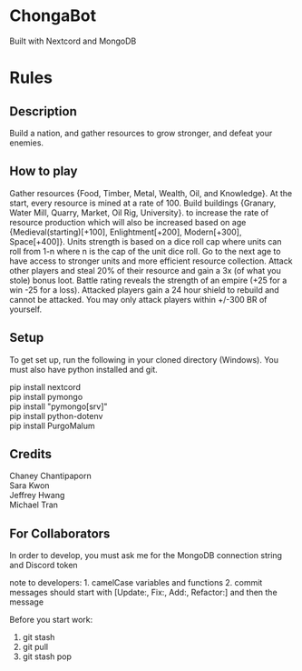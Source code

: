 # ChongaBot
Built with Nextcord and MongoDB

# Rules
## Description
Build a nation, and gather resources to grow stronger, and defeat your enemies.

## How to play
Gather resources {Food, Timber, Metal, Wealth, Oil, and Knowledge}. At the start, every resource
is mined at a rate of 100. Build buildings {Granary, Water Mill, Quarry, Market, Oil Rig, University}.
to increase the rate of resource production which will also be increased based on age {Medieval(starting)[+100], Enlightment[+200], Modern[+300], Space[+400]}.
Units strength is based on a dice roll cap where units can roll from 1-n where n is the cap of the unit dice roll.
Go to the next age to have access to stronger units and more efficient resource collection. 
Attack other players and steal 20% of their resource and gain a 3x (of what you stole) bonus loot.
Battle rating reveals the strength of an empire (+25 for a win -25 for a loss).
Attacked players gain a 24 hour shield to rebuild and cannot be attacked. You may only attack players within +/-300 BR of yourself.

## Setup
To get set up, run the following in your cloned directory (Windows).
You must also have python installed and git.

pip install nextcord   
pip install pymongo  
pip install "pymongo[srv]"  
pip install python-dotenv  
pip install PurgoMalum  

## Credits
Chaney Chantipaporn  
Sara Kwon  
Jeffrey Hwang  
Michael Tran  


## For Collaborators
In order to develop, you must ask me for the MongoDB connection string and Discord token

note to developers:
    1. camelCase variables and functions
    2. commit messages should start with [Update:, Fix:, Add:, Refactor:] and then the message

Before you start work:
1. git stash
2. git pull
3. git stash pop